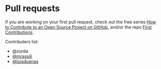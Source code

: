# Pull requests

If you are working on your first pull request, check out the free series [How to Contribute to an Open Source Project on GitHub](https://egghead.io/courses/how-to-contribute-to-an-open-source-project-on-github), and/or the repo [First Contributions](https://github.com/rohitkrishna094/first-contributions).

Contributers list: 

- @zurda
- [@mrassili](https://github.com/mrassili)
- [@luisduenas](https://github.com/luisduenas)